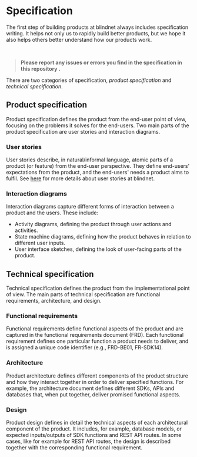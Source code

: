 # Specification

The first step of building products at blindnet always includes specification writing. It helps not only us to rapidly build better products, but we hope it also helps others better understand how our products work.

<br />

> **Please report any issues or errors you find in the specification in this repository .**

There are two categories of specification, _product specification_ and _technical specification_.

## Product specification

Product specification defines the product from the end-user point of view, focusing on the problems it solves for the end-users. Two main parts of the product specification are user stories and interaction diagrams.

### User stories

User stories describe, in natural/informal language, atomic parts of a product (or feature) from the end-user perspective. They define end-users' expectations from the product, and the end-users' needs a product aims to fulfil. See [here](./user-stories/) for more details about user stories at blindnet.

### Interaction diagrams

Interaction diagrams capture different forms of interaction between a product and the users. These include:
- Activity diagrams, defining the product through user actions and activities.
- State machine diagrams, defining how the product behaves in relation to different user inputs.
- User interface sketches, defining the look of user-facing parts of the product.

## Technical specification

Technical specification defines the product from the implementational point of view. The main parts of technical specification are functional requirements, architecture, and design.

### Functional requirements

Functional requirements define functional aspects of the product and are captured in the functional requirements document (FRD). Each functional requirement defines one particular function a product needs to deliver, and is assigned a unique code identifier (e.g., FRD-BE01, FR-SDK14). 

### Architecture

Product architecture defines different components of the product structure and how they interact together in order to deliver specified functions. For example, the architecture document defines different SDKs, APIs and databases that, when put together, deliver promised functional aspects. 

### Design

Product design defines in detail the technical aspects of each architectural component of the product. It includes, for example, database models, or expected inputs/outputs of SDK functions and REST API routes. In some cases, like for example for REST API routes, the design is described together with the corresponding functional requirement. 


